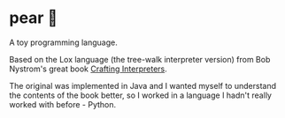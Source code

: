 # pear 🍐
A toy programming language.

Based on the Lox language (the tree-walk interpreter version) from Bob Nystrom's great book [Crafting Interpreters](http://www.craftinginterpreters.com/contents.html). 

The original was implemented in Java and I wanted myself to understand the contents of the book better, so I worked in a language I hadn't really worked with before -  Python.
